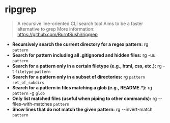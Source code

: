 # ripgrep
> A recursive line-oriented CLI search tool
> Aims to be a faster alternative to grep
> More information: <https://github.com/BurntSushi/ripgrep>
- **Recursively search the current directory for a regex pattern:**
rg `pattern`
- **Search for pattern including all .gitignored and hidden files:**
rg -uu `pattern`
- **Search for a pattern only in a certain filetype (e.g., html, css, etc.):**
rg -t `filetype` `pattern`
- **Search for a pattern only in a subset of directories:**
rg `pattern` `set_of_subdirs`
- **Search for a pattern in files matching a glob (e.g., README.*):**
rg `pattern` -g `glob`
- **Only list matched files (useful when piping to other commands):**
rg --files-with-matches `pattern`
- **Show lines that do not match the given pattern:**
rg --invert-match `pattern`

